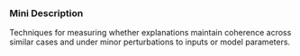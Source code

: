 ### Mini Description

Techniques for measuring whether explanations maintain coherence across similar cases and under minor perturbations to inputs or model parameters.
